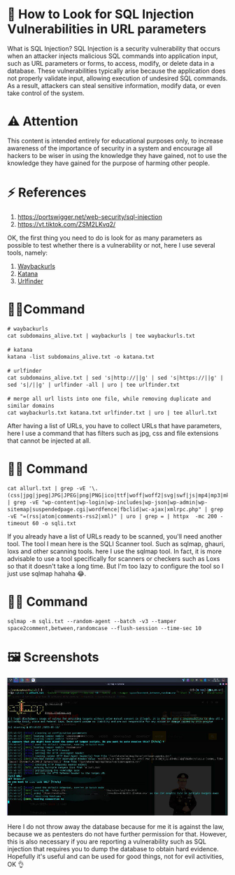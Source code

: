 # 🚀 How to Look for SQL Injection Vulnerabilities in URL parameters

What is SQL Injection? SQL Injection is a security vulnerability that occurs when an attacker injects malicious SQL commands into application input, such as URL parameters or forms, to access, modify, or delete data in a database. These vulnerabilities typically arise because the application does not properly validate input, allowing execution of undesired SQL commands. As a result, attackers can steal sensitive information, modify data, or even take control of the system.


# ⚠️ Attention 

This content is intended entirely for educational purposes only, to increase awareness of the importance of security in a system and encourage all hackers to be wiser in using the knowledge they have gained, not to use the knowledge they have gained for the purpose of harming other people.

# ⚡ References

1. https://portswigger.net/web-security/sql-injection
2. https://vt.tiktok.com/ZSM2LKvq2/


OK, the first thing you need to do is look for as many parameters as possible to test whether there is a vulnerability or not, here I use several tools, namely: 

1. <a href="https://github.com/tomnomnom/waybackurls">Waybackurls</a>
2. <a href="https://github.com/projectdiscovery/katana">Katana</a>
3. <a href="https://github.com/projectdiscovery/urlfinder">Urlfinder</a>


# 👨‍💻Command

```shell
# waybackurls
cat subdomains_alive.txt | waybackurls | tee waybackurls.txt

# katana
katana -list subdomains_alive.txt -o katana.txt

# urlfinder
cat subdomains_alive.txt | sed 's|http://||g' | sed 's|https://||g' | sed 's|/||g' | urlfinder -all | uro | tee urlfinder.txt

# merge all url lists into one file, while removing duplicate and similar domains
cat waybackurls.txt katana.txt urlfinder.txt | uro | tee allurl.txt
```

After having a list of URLs, you have to collect URLs that have parameters, here I use a command that has filters such as jpg, css and file extensions that cannot be injected at all.

# 👨‍💻 Command

```shell
cat allurl.txt | grep -vE '\.(css|jpg|jpeg|JPG|JPEG|png|PNG|ico|ttf|woff|woff2|svg|swf|js|mp4|mp3|mkv|eot|pdf|7z|tar|gz|zip)' | grep -vE "wp-content|wp-login|wp-includes|wp-json|wp-admin|wp-sitemap|suspendedpage.cgi|wordfence|fbclid|wc-ajax|xmlrpc.php" | grep -vE "=(rss|atom|comments-rss2|xml)" | uro | grep = | httpx  -mc 200 -timeout 60 -o sqli.txt
```

If you already have a list of URLs ready to be scanned, you'll need another tool. The tool I mean here is the SQLI Scanner tool. Such as sqlmap, ghauri, loxs and other scanning tools. here I use the sqlmap tool. In fact, it is more advisable to use a tool specifically for scanners or checkers such as Loxs so that it doesn't take a long time. But I'm too lazy to configure the tool so I just use sqlmap hahaha 😂.

# 👨‍💻 Command

```shell
sqlmap -m sqli.txt --random-agent --batch -v3 --tamper space2comment,between,randomcase --flush-session --time-sec 10
```

# 🖼️ Screenshots 

<img src="https://github.com/randixploit/Bug-Hunting-Tips/blob/main/Indonesia/SQL%20Injection/SQL%20Injection%20pada%20URL%20parameter/IMG_20250216_175246_878.jpg?raw=true"> 


Here I do not throw away the database because for me it is against the law, because we as pentesters do not have further permission for that. However, this is also necessary if you are reporting a vulnerability such as SQL injection that requires you to dump the database to obtain hard evidence. Hopefully it's useful and can be used for good things, not for evil activities, OK 👌
